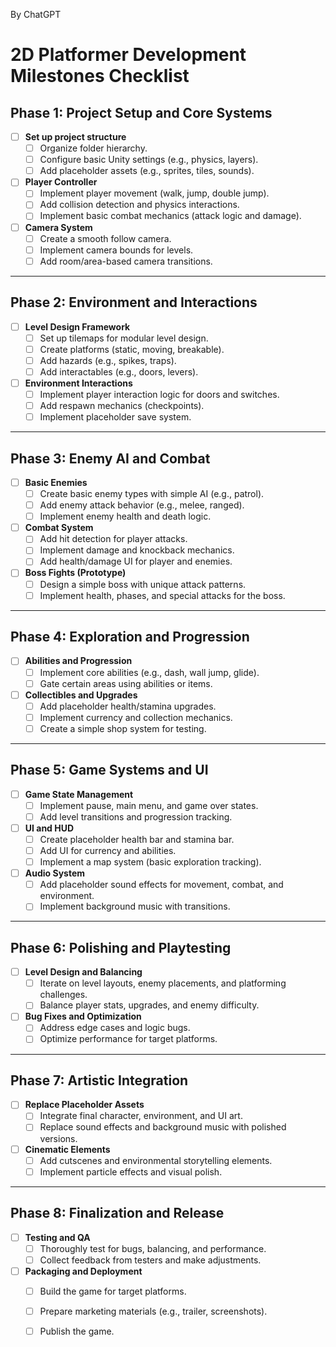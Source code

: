 By ChatGPT

# 2D Platformer Development Milestones Checklist  

## **Phase 1: Project Setup and Core Systems**

- [ ] **Set up project structure**  
  - [ ] Organize folder hierarchy.  
  - [ ] Configure basic Unity settings (e.g., physics, layers).  
  - [ ] Add placeholder assets (e.g., sprites, tiles, sounds).  

- [ ] **Player Controller**  
  - [ ] Implement player movement (walk, jump, double jump).  
  - [ ] Add collision detection and physics interactions.  
  - [ ] Implement basic combat mechanics (attack logic and damage).  

- [ ] **Camera System**  
  - [ ] Create a smooth follow camera.  
  - [ ] Implement camera bounds for levels.  
  - [ ] Add room/area-based camera transitions.  

---

## **Phase 2: Environment and Interactions**

- [ ] **Level Design Framework**  
  - [ ] Set up tilemaps for modular level design.  
  - [ ] Create platforms (static, moving, breakable).  
  - [ ] Add hazards (e.g., spikes, traps).  
  - [ ] Add interactables (e.g., doors, levers).  

- [ ] **Environment Interactions**  
  - [ ] Implement player interaction logic for doors and switches.  
  - [ ] Add respawn mechanics (checkpoints).  
  - [ ] Implement placeholder save system.  

---

## **Phase 3: Enemy AI and Combat**  

- [ ] **Basic Enemies**  
  - [ ] Create basic enemy types with simple AI (e.g., patrol).  
  - [ ] Add enemy attack behavior (e.g., melee, ranged).  
  - [ ] Implement enemy health and death logic.  

- [ ] **Combat System**  
  - [ ] Add hit detection for player attacks.  
  - [ ] Implement damage and knockback mechanics.  
  - [ ] Add health/damage UI for player and enemies.  

- [ ] **Boss Fights (Prototype)**  
  - [ ] Design a simple boss with unique attack patterns.  
  - [ ] Implement health, phases, and special attacks for the boss.  

---

## **Phase 4: Exploration and Progression**

- [ ] **Abilities and Progression**  
  - [ ] Implement core abilities (e.g., dash, wall jump, glide).  
  - [ ] Gate certain areas using abilities or items.  

- [ ] **Collectibles and Upgrades**  
  - [ ] Add placeholder health/stamina upgrades.  
  - [ ] Implement currency and collection mechanics.  
  - [ ] Create a simple shop system for testing.  

---

## **Phase 5: Game Systems and UI**

- [ ] **Game State Management**  
  - [ ] Implement pause, main menu, and game over states.  
  - [ ] Add level transitions and progression tracking.  

- [ ] **UI and HUD**  
  - [ ] Create placeholder health bar and stamina bar.  
  - [ ] Add UI for currency and abilities.  
  - [ ] Implement a map system (basic exploration tracking).  

- [ ] **Audio System**  
  - [ ] Add placeholder sound effects for movement, combat, and environment.  
  - [ ] Implement background music with transitions.  

---

## **Phase 6: Polishing and Playtesting**  

- [ ] **Level Design and Balancing**  
  - [ ] Iterate on level layouts, enemy placements, and platforming challenges.  
  - [ ] Balance player stats, upgrades, and enemy difficulty.  

- [ ] **Bug Fixes and Optimization**  
  - [ ] Address edge cases and logic bugs.  
  - [ ] Optimize performance for target platforms.  

---

## **Phase 7: Artistic Integration**
- [ ] **Replace Placeholder Assets**  
  - [ ] Integrate final character, environment, and UI art.  
  - [ ] Replace sound effects and background music with polished versions.  

- [ ] **Cinematic Elements**  
  - [ ] Add cutscenes and environmental storytelling elements.  
  - [ ] Implement particle effects and visual polish.  

---

## **Phase 8: Finalization and Release**

- [ ] **Testing and QA**  
  - [ ] Thoroughly test for bugs, balancing, and performance.  
  - [ ] Collect feedback from testers and make adjustments.  

- [ ] **Packaging and Deployment**  
  - [ ] Build the game for target platforms.  
  - [ ] Prepare marketing materials (e.g., trailer, screenshots).  
  - [ ] Publish the game.  

